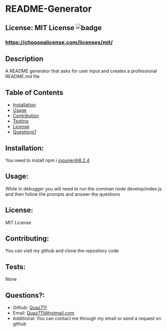 # README-Generator

  ## License: MIT License ![badge](https://img.shields.io/badge/license-MITLicense-orange)
  ###  https://choosealicense.com/licenses/mit/

  ## Description
  A README generator that asks for user input and creates a professional README.md file

  ## Table of Contents 
  - [Installation](#installation)
  - [Usage](#usage)
  - [Contribution](#contributing)
  - [Testing](#tests)
  - [License](#license)
  - [Questions?](#questions)
    
  ## Installation:
  You need to install npm i inquirer@8.2.4

  ## Usage:
  While in debugger you will need to run the comman node develop/index.js and then follow the prompts and answer the questions

  ## License:
  MIT License

  ## Contributing:
  You can visit my github and clone the repository code

  ## Tests:
  None

  ## Questions?:
  - Github: [Quaz711](https://github.com/Quaz711)
  - Email: Quaz711@hotmail.com
  - Additional: You can contact me through my email or send a request on github